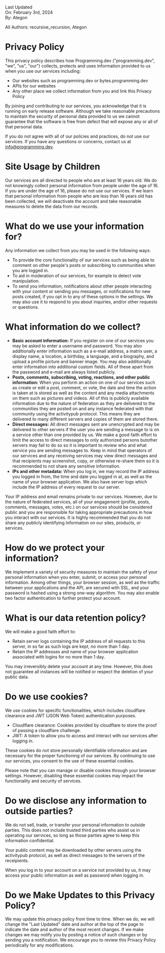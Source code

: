 Last Updated  
On: February 3rd, 2024  
By: Ategon

All Authors: recursive_recursion, Ategon

# Privacy Policy

This privacy policy describes how Programming.dev ("programming.dev", "we", "us", "our") collects, protects and uses information provided to us when you use our services including:
- Our websites such as programming.dev or bytes.programming.dev
- APIs for our websites
- Any other place we collect information from you and link this Privacy Policy

By joining and contributing to our services, you acknowledge that it is running on early release software. Although we take reasonable precautions to maintain the security of personal data provided to us we cannot guarantee that the software is free from defect that will expose any or all of that personal data.

If you do not agree with all of our policies and practices, do not use our services. If you have any questions or concerns, contact us at info@programming.dev.

# Site Usage by Children

Our services are all directed to people who are at least 16 years old. We do not knowingly collect personal information from people under the age of 16. If you are under the age of 16, please do not use our services. If we learn that personal information from people who are less than 16 years old has been collected, we will deactivate the account and take reasonable measures to delete the data from our records.

# What do we use your information for?

Any information we collect from you may be used in the following ways:

- To provide the core functionality of our services such as being able to comment on other people's posts or subscribing to communities when you are logged in.
- To aid in moderation of our services, for example to detect vote manipulation.
- To send you information, notifications about other people interacting with your content or sending you messages, or notifications for new posts created, if you opt in to any of these options in the settings. We may also use it to respond to you about inquiries, and/or other requests or questions.

# What information do we collect?

- **Basic account information:** If you register on one of our services you may be asked to enter a username and password. You may also additionally enter information such as a e-mail address, a matrix user, a display name, a location, a birthday, a language, and a biography, and upload a profile picture and banner image. You may also additionally enter information into additional custom fields. All of these apart from the password and e-mail are always listed publicly.
- **Posts, comments, subscribing, voting, reactions, and other public information:**  When you perform an action on one of our services such as create or edit a post, comment, or vote, the date and time the action is taken at is stored as well as the content and any media attachments on them such as pictures and videos. All of this is publicly available information due to the nature of federation as they are delivered to the communities they are posted on and any instance federated with that community using the activitypub protocol. This means they are delivered to many different servers and copies of them are stored there.
- **Direct messages:** All direct messages sent are unencrypted and may be delivered to other servers if the user you are sending a message to is on a service other than one provided by us. We make a good faith effort to limit the access to direct messages to only authorized persons butother servers may fail to do so so it is important to review who and what service you are sending messages to. Keep in mind that operators of our services and any receiving services may view direct messages and that recipients may screenshot, copy, or otherwise re-share them so it is recommended to not share any sensitive information.
- **IPs and other metadata:** When you log in, we may record the IP address you logged in from, the time and date you logged in at, as well as the name of your browser application. We also have server logs which include the IP address of every request to our server.

Your IP address and email remains private to our services. However, due to the nature of federated services, all of your engagement (profile, posts, comments, messages, votes, etc.) on our services should be considered public and you are responsible for taking appropriate precautions in how you interact with our services. It is highly recommended that you do not share any publicly identifying information on our sites, products, or services.

# How do we protect your information?

We implement a variety of security measures to maintain the safety of your personal information when you enter, submit, or access your personal information. Among other things, your browser session, as well as the traffic between your applications and the API, are secured with SSL, and your password is hashed using a strong one-way algorithm. You may also enable two factor authentication to further protect your account.

# What is our data retention policy?
We will make a good faith effort to:
- Retain server logs containing the IP address of all requests to this server, in so far as such logs are kept, no more than 1 day.
- Retain the IP addresses and name of your browser application associated with logins for no more than 1 day.

You may irreversibly delete your account at any time. However, this does not guarantee all instances will be notified or respect the deletion of your public data.

# Do we use cookies?

We use cookies for specific functionalities, which includes cloudflare clearance and JWT (JSON Web Token) authentication purposes.

- Cloudflare clearance: Cookies provided by cloudflare to store the proof of passing a cloudflare challenge.
- JWT: A token to allow you to access and interact with our services after logging in.

These cookies do not store personally identifiable information and are necessary for the proper functioning of our services. By continuing to use our services, you consent to the use of these essential cookies.

Please note that you can manage or disable cookies through your browser settings. However, disabling these essential cookies may impact the functionality and security of services.

# Do we disclose any information to outside parties?

We do not sell, trade, or transfer your personal information to outside parties. This does not include trusted third parties who assist us in operating our services, so long as those parties agree to keep this information confidential.

Your public content may be downloaded by other servers using the activitypub protocol, as well as direct messages to the servers of the receipients.

When you log in to your account on a service not provided by us, it may access your public information as well as password when logging in.

# Do we Make Updates to this Privacy Policy?
We may update this privacy policy from time to time. When we do, we will change the "Last Updated" date and author at the top of the page to indicate the date and author of the most recent changes. If we make changes we may notify you by posting a notice of such changes or by sending you a notification. We encourage you to review this Privacy Policy periodically for any modifications.
